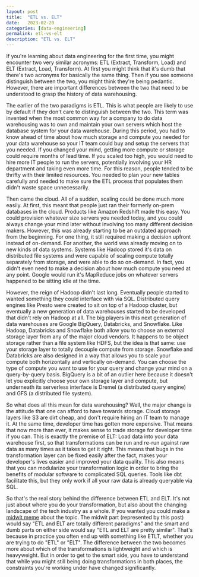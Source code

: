 ```yaml
---
layout: post
title:  "ETL vs. ELT"
date:   2023-02-20
categories: [data-engineering]
permalink: etl-vs-elt
description: "ETL vs. ELT"
---
```


If you're learning about data engineering for the first time, you might encounter two very similar acronyms: ETL (Extract, Transform, Load) and ELT (Extract, Load, Transform). At first you might think that it's dumb that there's two acronyms for basically the same thing. Then if you see someone distinguish between the two, you might think they're being pedantic. However, there are important differences between the two that need to be understood to grasp the history of data warehousing.

The earlier of the two paradigms is ETL. This is what people are likely to use by default if they don't care to distinguish between the two. This term was invented when the most common way for a company to do data warehousing was to own and maintain your own servers which host the database system for your data warehouse. During this period, you had to know ahead of time about how much storage and compute you needed for your data warehouse so your IT team could buy and setup the servers that you needed. If you changed your mind, getting more compute or storage could require months of lead time. If you scaled too high, you would need to hire more IT people to run the servers, potentially involving your HR department and taking even more time. For this reason, people tended to be thrifty with their limited resources. You needed to plan your new tables carefully and needed to make sure the ETL process that populates them didn't waste space unnecessarily.

Then came the cloud. All of a sudden, scaling could be done much more easily. At first, this meant that people just ran their formerly on-prem databases in the cloud. Products like Amazon Redshift made this easy. You could provision whatever size servers you needed today, and you could always change your mind later without involving too many different decision makers. However, this was already starting to be an outdated approach from the beginning. For one thing, it still required making a decision upfront instead of on-demand. For another, the world was already moving on to new kinds of data systems. Systems like Hadoop stored it's data on distributed file systems and were capable of scaling compute totally separately from storage, and were able to do so on-demand. In fact, you didn't even need to make a decision about how much compute you need at any point. Google would run it's MapReduce jobs on whatever servers happened to be sitting idle at the time.

However, the reign of Hadoop didn't last long. Eventually people started to wanted something they could interface with via SQL. Distributed query engines like Presto were created to sit on top of a Hadoop cluster, but eventually a new generation of data warehouses started to be developed that didn't rely on Hadoop at all. The big players in this next generation of data warehouses are Google BigQuery, Databricks, and Snowflake. Like Hadoop, Databricks and Snowflake both allow you to choose an external storage layer from any of the major cloud vendors. It happens to be object storage rather than a file system like HDFS, but the idea is that same: use your storage layer to totally decouple compute from storage. Snowflake and Databricks are also designed in a way that allows you to scale your compute both horizontally and vertically on-demand. You can choose the type of compute you want to use for your query and change your mind on a query-by-query basis. BigQuery is a bit of an outlier here because it doesn't let you explicitly choose your own storage layer and compute, but underneath its serverless interface is Dremel (a distributed query engine) and GFS (a distributed file system).

So what does all this mean for data warehousing? Well, the major change is the attitude that one can afford to have towards storage. Cloud storage layers like S3 are dirt cheap, and don't require hiring an IT team to manage it. At the same time, developer time has gotten more expensive. That means that now more than ever, it makes sense to trade storage for developer time if you can. This is exactly the premise of ELT: Load data into your data warehouse first, so that transformations can be run and re-run against raw data as many times as it takes to get it right. This means that bugs in the transformation layer can be fixed easily after the fact, makes your developer's lives easier and improved your data quality. This also means that you can modularize your transformation logic in order to bring the benefits of modular software to complicated SQL queries. Tools like dbt facilitate this, but they only work if all your raw data is already queryable via SQL.

So that's the real story behind the difference between ETL and ELT. It's not just about where you do your transformation, but also about the changing landscape of the tech industry as a whole. If you wanted you could make a [midwit meme](https://knowyourmeme.com/memes/iq-bell-curve-midwit) about the topic. The midwit part (represented by this post) would say "ETL and ELT are totally different paradigms" and the smart and dumb parts on either side would say "ETL and ELT are pretty similar". That's because in practice you often end up with something like ETLT, whether you are trying to do "ETL" or "ELT". The difference between the two becomes more about which of the transformations is lightweight and which is heavyweight. But in order to get to the smart side, you have to understand that while you might still being doing transformations in both places, the constraints you're working under have changed significantly.